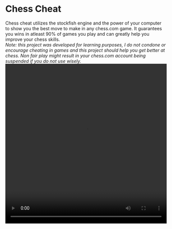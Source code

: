 <h1>Chess Cheat</h1>
<p>Chess cheat utilizes the stockfish engine and the power of your computer to show you the best move to make in any chess.com game. It guarantees you wins in atleast 90% of games you play and can greatly help you improve your chess skills.<br>
<i>Note: this project was developed for learning purposes, I do not condone or encourage cheating in games and this project should help you get better at chess. Non fair play might result in your chess.com account being suspended if you do not use wisely. </>
<br>
<video width="100%" height="500" controls>
  <source src="https://vimeo.com/801949913" type="video/mp4">
Your browser does not support the video tag.
</video>